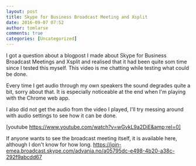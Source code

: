 ```yaml
---
layout: post
title: Skype for Business Broadcast Meeting and Xsplit
date: 2016-09-07 07:52
author: tomlarse
comments: true
categories: [Uncategorized]
---
```

I got a question about a blogpost I made about Skype for Business Broadcast Meetings and Xsplit and realised that it had been quite som time since I tested this myself. This video is me chatting while testing what could be done.

Every time I get audio through my own speakers the sound degrades quite a bit, sorry about that. It is especially noticeable at the end when I'm playing with the Chrome web app.

I also did not get the audio from the video I played, I'll try messing around with audio settings to see how it can be done.

[youtube https://www.youtube.com/watch?v=wGvkL9a2DiE&amp;rel=0]

If anyone wants to see the broadcast meeting itself, it is available here, although I don't know for how long.
https://join-emea.broadcast.skype.com/advania.no/a05795dc-e498-4b20-a38c-292f9abcdd67
